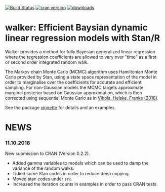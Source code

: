 [![Build Status](https://travis-ci.org/helske/walker.png?branch=master)](https://travis-ci.org/helske/walker)
[![cran version](http://www.r-pkg.org/badges/version/walker)](http://cran.r-project.org/package=walker)
[![downloads](http://cranlogs.r-pkg.org/badges/walker)](http://cranlogs.r-pkg.org/badges/walker)

# walker: Efficient Baysian dynamic linear regression models with Stan/R

Walker provides a method for fully Bayesian generalized linear regression where the 
regression coefficients are allowed to vary over "time" as a first or second order integrated random walk. 

The Markov chain Monte Carlo (MCMC) algorithm uses Hamiltonian Monte Carlo provided by Stan, 
using a state space representation of the model in order to marginalise over the coefficients for accurate and efficient sampling.
For non-Gaussian models the MCMC targets approximate marginal posterior based on Gaussian approximation, which is then corrected using 
sequential Monte Carlo as in [Vihola, Helske, Franks (2018)](https://arxiv.org/abs/1609.02541).

See the package [vignette](http://htmlpreview.github.io/?https://github.com/helske/walker/blob/master/walker_html/walker.html) for details and an examples.


# NEWS

### 11.10.2018

New submission to CRAN (Version 0.2.2). 
* Added gamma variables to models which can be used to damp the variance of the random walks. 
* Tidied some Stan codes in order to reduce deep copying.
* Moved stan codes under `src`.
* Increased the iteration counts in examples in order to pass CRAN tests.
